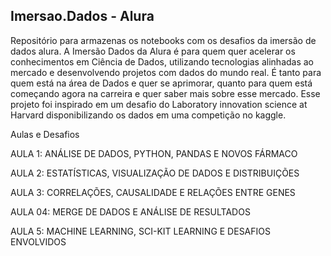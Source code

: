 ## Imersao.Dados - Alura

Repositório para armazenas os notebooks com os desafios da imersão de dados alura.
A Imersão Dados da Alura é para quem quer acelerar os conhecimentos em Ciência de Dados, utilizando tecnologias alinhadas ao mercado e desenvolvendo projetos com dados do mundo real. É tanto para quem está na área de Dados e quer se aprimorar, quanto para quem está começando agora na carreira e quer saber mais sobre esse mercado.
Esse projeto foi inspirado em um desafio do Laboratory innovation science at Harvard disponibilizando os dados em uma competição no kaggle.

Aulas e Desafios

AULA 1: ANÁLISE DE DADOS, PYTHON, PANDAS E NOVOS FÁRMACO

AULA 2: ESTATÍSTICAS, VISUALIZAÇÃO DE DADOS E DISTRIBUIÇÕES

AULA 3: CORRELAÇÕES, CAUSALIDADE E RELAÇÕES ENTRE GENES

AULA 04: MERGE DE DADOS E ANÁLISE DE RESULTADOS

AULA 5: MACHINE LEARNING, SCI-KIT LEARNING E DESAFIOS ENVOLVIDOS
